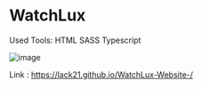 # WatchLux

Used Tools:
 HTML
 SASS
 Typescript

![image](https://user-images.githubusercontent.com/100687592/215881445-5c90d141-c6c0-4b1e-956d-77a729f3d7b1.png)

Link : https://lack21.github.io/WatchLux-Website-/

